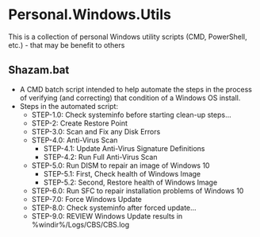 # Personal.Windows.Utils
This is a collection of personal Windows utility scripts (CMD, PowerShell, etc.) - that may be benefit to others


## Shazam.bat
- A CMD batch script intended to help automate the steps in the process of verifying (and correcting) that condition of a Windows OS install. 
- Steps in the automated script:
  * STEP-1.0: Check systeminfo before starting clean-up steps...
  * STEP-2: Create Restore Point
  * STEP-3.0: Scan and Fix any Disk Errors
  * STEP-4.0: Anti-Virus Scan 
    * STEP-4.1: Update Anti-Virus Signature Definitions
    * STEP-4.2: Run Full Anti-Virus Scan
  * STEP-5.0: Run DISM to repair an image of Windows 10
    * STEP-5.1: First, Check health of Windows Image
    * STEP-5.2: Second, Restore health of Windows Image
  * STEP-6.0: Run SFC to repair installation problems of Windows 10
  * STEP-7.0: Force Windows Update
  * STEP-8.0: Check systeminfo after forced update...
  * STEP-9.0: REVIEW Windows Update results in %windir%/Logs/CBS/CBS.log


